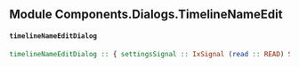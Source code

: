## Module Components.Dialogs.TimelineNameEdit

#### `timelineNameEditDialog`

``` purescript
timelineNameEditDialog :: { settingsSignal :: IxSignal (read :: READ) Settings, timelineNameEditQueues :: IOQueues Queue Unit (Maybe TimelineName), timelineNameSignal :: IxSignal (read :: READ) TimelineName } -> ReactElement
```


